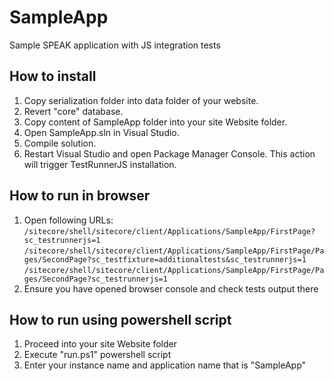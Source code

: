 SampleApp
===============

Sample SPEAK application with JS integration tests

## How to install
1. Copy serialization folder into data folder of your website.
2. Revert "core" database.
3. Copy content of SampleApp folder into your site Website folder.
4. Open SampleApp.sln in Visual Studio.
5. Compile solution.
6. Restart Visual Studio and open Package Manager Console. This action will trigger TestRunnerJS installation.

## How to run in browser
1. Open following URLs:  
`/sitecore/shell/sitecore/client/Applications/SampleApp/FirstPage?sc_testrunnerjs=1`  
`/sitecore/shell/sitecore/client/Applications/SampleApp/FirstPage/Pages/SecondPage?sc_testfixture=additionaltests&sc_testrunnerjs=1`  
`/sitecore/shell/sitecore/client/Applications/SampleApp/FirstPage/Pages/SecondPage?sc_testrunnerjs=1`  
2. Ensure you have opened browser console and check tests output there

## How to run using powershell script
1. Proceed into your site Website folder
2. Execute "run.ps1" powershell script
3. Enter your instance name and application name that is "SampleApp"